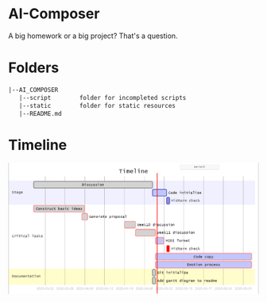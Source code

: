 # AI-Composer

A big homework or a big project? That's a question.

# Folders

```
|--AI_COMPOSER
   |--script        folder for incompleted scripts
   |--static        folder for static resources
   |--README.md    
``` 

# Timeline

![gantt](static/gantt.png)
